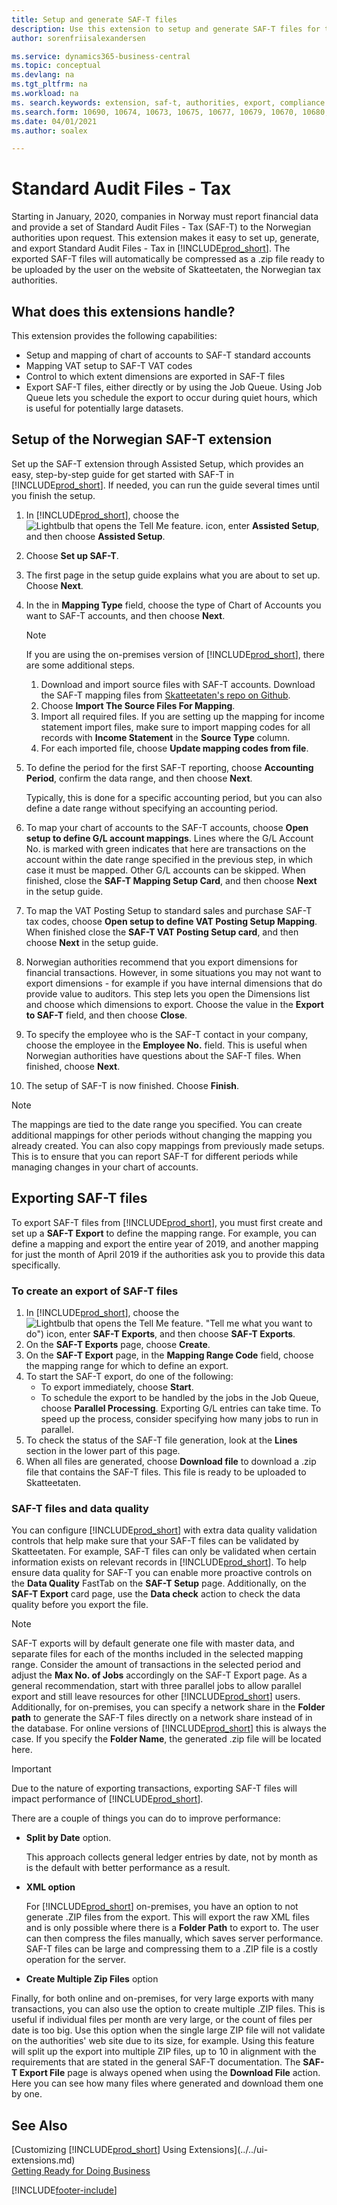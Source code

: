 ```yaml
---
title: Setup and generate SAF-T files
description: Use this extension to setup and generate SAF-T files for the Norwegian authorities in Business Central.
author: sorenfriisalexandersen

ms.service: dynamics365-business-central
ms.topic: conceptual
ms.devlang: na
ms.tgt_pltfrm: na
ms.workload: na
ms. search.keywords: extension, saf-t, authorities, export, compliance
ms.search.form: 10690, 10674, 10673, 10675, 10677, 10679, 10670, 10680, 
ms.date: 04/01/2021
ms.author: soalex

---
```


# Standard Audit Files - Tax

Starting in January, 2020, companies in Norway must report financial data and provide a set of Standard Audit Files - Tax (SAF-T) to the Norwegian authorities upon request. This extension makes it easy to set up, generate, and export Standard Audit Files - Tax in [!INCLUDE[prod_short](../../includes/prod_short.md)]. The exported SAF-T files will automatically be compressed as a .zip file ready to be uploaded by the user on the website of Skatteetaten, the Norwegian tax authorities.  

## What does this extensions handle?
This extension provides the following capabilities:
* Setup and mapping of chart of accounts to SAF-T standard accounts
* Mapping VAT setup to SAF-T VAT codes
* Control to which extent dimensions are exported in SAF-T files
* Export SAF-T files, either directly or by using the Job Queue. Using Job Queue lets you schedule the export to occur during quiet hours, which is useful for potentially large datasets.

## Setup of the Norwegian SAF-T extension
Set up the SAF-T extension through Assisted Setup, which provides an easy, step-by-step guide for get started with SAF-T in [!INCLUDE[prod_short](../../includes/prod_short.md)]. If needed, you can run the guide several times until you finish the setup.

1. In [!INCLUDE[prod_short](../../includes/prod_short.md)], choose the ![Lightbulb that opens the Tell Me feature.](../../media/ui-search/search_small.png "Tell me what you want to do") icon, enter **Assisted Setup**, and then choose **Assisted Setup**.  
2. Choose **Set up SAF-T**.
3. The first page in the setup guide explains what you are about to set up. Choose **Next**.
4. In the in **Mapping Type** field, choose the type of Chart of Accounts you want to SAF-T accounts, and then choose **Next**. 

   > [!Note]
   > If you are using the on-premises version of [!INCLUDE[prod_short](../../includes/prod_short.md)], there are some additional steps. 
   > 1. Download and import source files with SAF-T accounts. Download the SAF-T mapping files from [Skatteetaten's repo on Github](https://github.com/Skatteetaten/saf-t).
   > 2. Choose **Import The Source Files For Mapping**.
   > 3. Import all required files. If you are setting up the mapping for income statement import files, make sure to import mapping codes for all records with **Income Statement** in the **Source Type** column.
   > 4. For each imported file, choose **Update mapping codes from file**.

5. To define the period for the first SAF-T reporting, choose **Accounting Period**, confirm the data range, and then choose **Next**.

   Typically, this is done for a specific accounting period, but you can also define a date range without specifying an accounting period.
6. To map your chart of accounts to the SAF-T accounts, choose **Open setup to define G/L account mappings**. Lines where the G/L Account No. is marked with green indicates that here are transactions on the account within the date range specified in the previous step, in which case it must be mapped. Other G/L accounts can be skipped. When finished, close the **SAF-T Mapping Setup Card**, and then choose **Next** in the setup guide.
7. To map the VAT Posting Setup to standard sales and purchase SAF-T tax codes, choose **Open setup to define VAT Posting Setup Mapping**.  When finished close the **SAF-T VAT Posting Setup card**, and then choose **Next** in the setup guide.
8. Norwegian authorities recommend that you export dimensions for financial transactions. However, in some situations you may not want to export dimensions - for example if you have internal dimensions that do provide value to auditors. This step lets you open the Dimensions list and choose which dimensions to export. Choose the value in the **Export to SAF-T** field, and then choose **Close**.
9. To specify the employee who is the SAF-T contact in your company, choose the employee in the **Employee No.** field. This is useful when Norwegian authorities have questions about the SAF-T files. When finished, choose **Next**.
10. The setup of SAF-T is now finished. Choose **Finish**.

> [!Note] 
> The mappings are tied to the date range you specified. You can create additional mappings for other periods without changing the mapping you already created. You can also copy mappings from previously made setups. This is to ensure that you can report SAF-T for different periods while managing changes in your chart of accounts.

## Exporting SAF-T files
To export SAF-T files from [!INCLUDE[prod_short](../../includes/prod_short.md)], you must first create and set up a **SAF-T Export** to define the mapping range. For example, you can define a mapping and export the entire year of 2019, and another mapping for just the month of April 2019 if the authorities ask you to provide this data specifically.

### To create an export of SAF-T files  
1. In [!INCLUDE[prod_short](../../includes/prod_short.md)], choose the ![Lightbulb that opens the Tell Me feature.](../../media/ui-search/search_small.png) "Tell me what you want to do") icon, enter **SAF-T Exports**, and then choose **SAF-T Exports**.  
2. On the **SAF-T Exports** page, choose **Create**.
3. On the **SAF-T Export** page, in the **Mapping Range Code** field, choose the mapping range for which to define an export.
5. To start the SAF-T export, do one of the following: 
   * To export immediately, choose **Start**.
   * To schedule the export to be handled by the jobs in the Job Queue, choose **Parallel Processing**. Exporting G/L entries can take time. To speed up the process, consider specifying how many jobs to run in parallel. 
6. To check the status of the SAF-T file generation, look at the **Lines** section in the lower part of this page. 
7. When all files are generated, choose **Download file** to download a .zip file that contains the SAF-T files. This file is ready to be uploaded to Skatteetaten.

### SAF-T files and data quality
You can configure [!INCLUDE[prod_short](../../includes/prod_short.md)] with extra data quality validation controls that help make sure that your SAF-T files can be validated by Skatteetaten. For example, SAF-T files can only be validated when certain information exists on relevant records in [!INCLUDE[prod_short](../../includes/prod_short.md)]. To help ensure data quality for SAF-T you can enable more proactive controls on the **Data Quality** FastTab on the **SAF-T Setup** page. Additionally, on the **SAF-T Export** card page, use the **Data check** action to check the data quality before you export the file.

> [!NOTE]
> SAF-T exports will by default generate one file with master data, and separate files for each of the months included in the selected mapping range. Consider the amount of transactions in the selected period and adjust the **Max No. of Jobs** accordingly on the SAF-T Export page. As a general recommendation, start with three parallel jobs to allow parallel export and still leave resources for other [!INCLUDE[prod_short](../../includes/prod_short.md)] users. Additionally, for on-premises, you can specify a network share in the **Folder path** to generate the SAF-T files directly on a network share instead of in the database. For online versions of [!INCLUDE[prod_short](../../includes/prod_short.md)] this is always the case. If you specify the **Folder Name**, the generated .zip file will be located here. 


> [!IMPORTANT]
> Due to the nature of exporting transactions, exporting SAF-T files will impact performance of [!INCLUDE[prod_short](../../includes/prod_short.md)].

There are a couple of things you can do to improve performance:

* **Split by Date** option.

   This approach collects general ledger entries by date, not by month as is the default with better performance as a result. 
   
* **XML option**

   For [!INCLUDE[prod_short](../../includes/prod_short.md)] on-premises, you have an option to not generate .ZIP files from the export. This will export the raw XML files and is only possible where there is a **Folder Path** to export to. The user can then compress the files manually, which saves server performance. SAF-T files can be large and compressing them to a .ZIP file is a costly operation for the server. 
   
* **Create Multiple Zip Files** option

Finally, for both online and on-premises, for very large exports with many transactions, you can also use the option to create multiple .ZIP files. This is useful if individual files per month are very large, or the count of files per date is too big. Use this option when the single large ZIP file will not validate on the authorities' web site due to its size, for example. Using this feature will split up the export into multiple ZIP files, up to 10 in alignment with the requirements that are stated in the general SAF-T documentation. The **SAF-T Export File** page is always opened when using the **Download File** action. Here you can see how many files where generated and download them one by one.  

## See Also
[Customizing [!INCLUDE[prod_short](../../includes/prod_short.md)] Using Extensions](../../ui-extensions.md)  
[Getting Ready for Doing Business](../../ui-get-ready-business.md)


[!INCLUDE[footer-include](../../includes/footer-banner.md)]